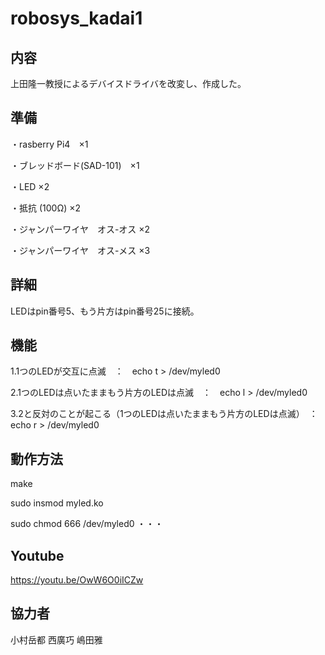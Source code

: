 # robosys_kadai1

## 内容
上田隆一教授によるデバイスドライバを改変し、作成した。

## 準備
・rasberry Pi4　×1　


・ブレッドボード(SAD-101)　×1 


・LED ×2


・抵抗 (100Ω) ×2 


・ジャンパーワイヤ　オス-オス ×2 


・ジャンパーワイヤ　オス-メス ×3

## 詳細

LEDはpin番号5、もう片方はpin番号25に接続。


## 機能
1.1つのLEDが交互に点滅　：　echo t > /dev/myled0


2.1つのLEDは点いたままもう片方のLEDは点滅　：　echo l > /dev/myled0


3.2と反対のことが起こる（1つのLEDは点いたままもう片方のLEDは点滅）　：　echo r > /dev/myled0


## 動作方法
make


sudo insmod myled.ko 


sudo chmod 666 /dev/myled0 ・・・


## Youtube
https://youtu.be/OwW6O0iICZw

## 協力者
小村岳都
西廣巧
嶋田雅
